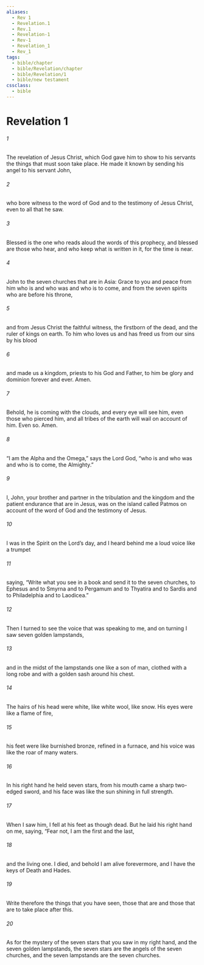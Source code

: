 ```yaml
---
aliases:
  - Rev 1
  - Revelation.1
  - Rev.1
  - Revelation-1
  - Rev-1
  - Revelation_1
  - Rev_1
tags:
  - bible/chapter
  - bible/Revelation/chapter
  - bible/Revelation/1
  - bible/new testament
cssclass:
  - bible
---
```


# Revelation 1

###### 1
The revelation of Jesus Christ, which God gave him to show to his servants the things that must soon take place. He made it known by sending his angel to his servant John,
###### 2
who bore witness to the word of God and to the testimony of Jesus Christ, even to all that he saw.
###### 3
Blessed is the one who reads aloud the words of this prophecy, and blessed are those who hear, and who keep what is written in it, for the time is near.
###### 4
John to the seven churches that are in Asia: Grace to you and peace from him who is and who was and who is to come, and from the seven spirits who are before his throne,
###### 5
and from Jesus Christ the faithful witness, the firstborn of the dead, and the ruler of kings on earth. To him who loves us and has freed us from our sins by his blood
###### 6
and made us a kingdom, priests to his God and Father, to him be glory and dominion forever and ever. Amen.
###### 7
Behold, he is coming with the clouds, and every eye will see him, even those who pierced him, and all tribes of the earth will wail on account of him. Even so. Amen.
###### 8
“I am the Alpha and the Omega,” says the Lord God, “who is and who was and who is to come, the Almighty.”
###### 9
I, John, your brother and partner in the tribulation and the kingdom and the patient endurance that are in Jesus, was on the island called Patmos on account of the word of God and the testimony of Jesus.
###### 10
I was in the Spirit on the Lord’s day, and I heard behind me a loud voice like a trumpet
###### 11
saying, “Write what you see in a book and send it to the seven churches, to Ephesus and to Smyrna and to Pergamum and to Thyatira and to Sardis and to Philadelphia and to Laodicea.”
###### 12
Then I turned to see the voice that was speaking to me, and on turning I saw seven golden lampstands,
###### 13
and in the midst of the lampstands one like a son of man, clothed with a long robe and with a golden sash around his chest.
###### 14
The hairs of his head were white, like white wool, like snow. His eyes were like a flame of fire,
###### 15
his feet were like burnished bronze, refined in a furnace, and his voice was like the roar of many waters.
###### 16
In his right hand he held seven stars, from his mouth came a sharp two-edged sword, and his face was like the sun shining in full strength.
###### 17
When I saw him, I fell at his feet as though dead. But he laid his right hand on me, saying, “Fear not, I am the first and the last,
###### 18
and the living one. I died, and behold I am alive forevermore, and I have the keys of Death and Hades.
###### 19
Write therefore the things that you have seen, those that are and those that are to take place after this.
###### 20
As for the mystery of the seven stars that you saw in my right hand, and the seven golden lampstands, the seven stars are the angels of the seven churches, and the seven lampstands are the seven churches.


